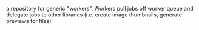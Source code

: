 a repository for generic "workers". Workers pull jobs off worker queue and delegate jobs to other libraries (i.e. create image thumbnails, generate previews for files)